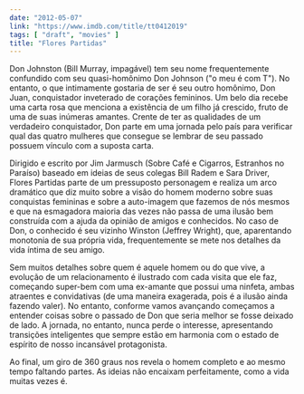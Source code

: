 ```yaml
---
date: "2012-05-07"
link: "https://www.imdb.com/title/tt0412019"
tags: [ "draft", "movies" ]
title: "Flores Partidas"
---
```

Don Johnston (Bill Murray, impagável) tem seu nome frequentemente confundido com seu quasi-homônimo Don Johnson ("o meu é com T"). No entanto, o que intimamente gostaria de ser é seu outro homônimo, Don Juan, conquistador inveterado de corações femininos. Um belo dia recebe uma carta rosa que menciona a existência de um filho já crescido, fruto de uma de suas inúmeras amantes. Crente de ter as qualidades de um verdadeiro conquistador, Don parte em uma jornada pelo país para verificar qual das quatro mulheres que consegue se lembrar de seu passado possuem vínculo com a suposta carta.

Dirigido e escrito por Jim Jarmusch (Sobre Café e Cigarros, Estranhos no Paraíso) baseado em ideias de seus colegas Bill Radem e Sara Driver, Flores Partidas parte de um pressuposto personagem e realiza um arco dramático que diz muito sobre a visão do homem moderno sobre suas conquistas femininas e sobre a auto-imagem que fazemos de nós mesmos e que na esmagadora maioria das vezes não passa de uma ilusão bem construída com a ajuda da opinião de amigos e conhecidos. No caso de Don, o conhecido é seu vizinho Winston (Jeffrey Wright), que, aparentando monotonia de sua própria vida, frequentemente se mete nos detalhes da vida íntima de seu amigo.

Sem muitos detalhes sobre quem é aquele homem ou do que vive, a evolução de um relacionamento é ilustrado com cada visita que ele faz, começando super-bem com uma ex-amante que possui uma ninfeta, ambas atraentes e convidativas (de uma maneira exagerada, pois é a ilusão ainda fazendo valer). No entanto, conforme vamos avançando começamos a entender coisas sobre o passado de Don que seria melhor se fosse deixado de lado. A jornada, no entanto, nunca perde o interesse, apresentando transições inteligentes que sempre estão em harmonia com o estado de espírito de nosso incansável protagonista.

Ao final, um giro de 360 graus nos revela o homem completo e ao mesmo tempo faltando partes. As ideias não encaixam perfeitamente, como a vida muitas vezes é.

